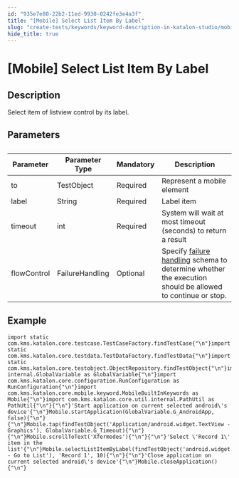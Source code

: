 ```yaml
---
id: "935e7e80-22b2-11ed-9930-0242fe3e4a3f"
title: "[Mobile] Select List Item By Label"
slug: "create-tests/keywords/keyword-description-in-katalon-studio/mobile-keywords/mobile-select-list-item-by-label"
hide_title: true
---
```


# <a id="id_0" class="anchor_top_offset"/><a id="ariaid-title1" class="anchor_top_offset"/>[Mobile] Select List Item By Label


## <a id="id_0__id_1" class="anchor_top_offset"/>Description

              
<p xmlns="http://www.w3.org/1999/xhtml" className="p">Select item of listview control by its label.</p> 
      

## <a id="id_0__id_2" class="anchor_top_offset"/>Parameters

              
<table xmlns="http://www.w3.org/1999/xhtml" className="table anchor_top_offset" id="id_0__ab826225-a607-412e-86f2-e2c805b6c591"><caption /><thead className="thead"><tr className><th className="entry anchor_top_offset" id="id_0__ab826225-a607-412e-86f2-e2c805b6c591__entry__1">Parameter</th><th className="entry anchor_top_offset" id="id_0__ab826225-a607-412e-86f2-e2c805b6c591__entry__2">Parameter Type</th><th className="entry anchor_top_offset" id="id_0__ab826225-a607-412e-86f2-e2c805b6c591__entry__3">Mandatory</th><th className="entry anchor_top_offset" id="id_0__ab826225-a607-412e-86f2-e2c805b6c591__entry__4">Description</th></tr></thead><tbody className="tbody"><tr className><td className="entry" headers="id_0__ab826225-a607-412e-86f2-e2c805b6c591__entry__1 id_0__ab826225-a607-412e-86f2-e2c805b6c591__entry__2 id_0__ab826225-a607-412e-86f2-e2c805b6c591__entry__3 id_0__ab826225-a607-412e-86f2-e2c805b6c591__entry__4 ">to</td><td className="entry" headers="id_0__ab826225-a607-412e-86f2-e2c805b6c591__entry__1 id_0__ab826225-a607-412e-86f2-e2c805b6c591__entry__2 id_0__ab826225-a607-412e-86f2-e2c805b6c591__entry__3 id_0__ab826225-a607-412e-86f2-e2c805b6c591__entry__4 ">TestObject</td><td className="entry" headers="id_0__ab826225-a607-412e-86f2-e2c805b6c591__entry__1 id_0__ab826225-a607-412e-86f2-e2c805b6c591__entry__2 id_0__ab826225-a607-412e-86f2-e2c805b6c591__entry__3 id_0__ab826225-a607-412e-86f2-e2c805b6c591__entry__4 ">Required</td><td className="entry" headers="id_0__ab826225-a607-412e-86f2-e2c805b6c591__entry__1 id_0__ab826225-a607-412e-86f2-e2c805b6c591__entry__2 id_0__ab826225-a607-412e-86f2-e2c805b6c591__entry__3 id_0__ab826225-a607-412e-86f2-e2c805b6c591__entry__4 ">Represent a mobile element</td></tr><tr className><td className="entry" headers="id_0__ab826225-a607-412e-86f2-e2c805b6c591__entry__1 id_0__ab826225-a607-412e-86f2-e2c805b6c591__entry__2 id_0__ab826225-a607-412e-86f2-e2c805b6c591__entry__3 id_0__ab826225-a607-412e-86f2-e2c805b6c591__entry__4 ">label</td><td className="entry" headers="id_0__ab826225-a607-412e-86f2-e2c805b6c591__entry__1 id_0__ab826225-a607-412e-86f2-e2c805b6c591__entry__2 id_0__ab826225-a607-412e-86f2-e2c805b6c591__entry__3 id_0__ab826225-a607-412e-86f2-e2c805b6c591__entry__4 ">String</td><td className="entry" headers="id_0__ab826225-a607-412e-86f2-e2c805b6c591__entry__1 id_0__ab826225-a607-412e-86f2-e2c805b6c591__entry__2 id_0__ab826225-a607-412e-86f2-e2c805b6c591__entry__3 id_0__ab826225-a607-412e-86f2-e2c805b6c591__entry__4 ">Required</td><td className="entry" headers="id_0__ab826225-a607-412e-86f2-e2c805b6c591__entry__1 id_0__ab826225-a607-412e-86f2-e2c805b6c591__entry__2 id_0__ab826225-a607-412e-86f2-e2c805b6c591__entry__3 id_0__ab826225-a607-412e-86f2-e2c805b6c591__entry__4 ">Label item</td></tr><tr className><td className="entry" headers="id_0__ab826225-a607-412e-86f2-e2c805b6c591__entry__1 id_0__ab826225-a607-412e-86f2-e2c805b6c591__entry__2 id_0__ab826225-a607-412e-86f2-e2c805b6c591__entry__3 id_0__ab826225-a607-412e-86f2-e2c805b6c591__entry__4 ">timeout</td><td className="entry" headers="id_0__ab826225-a607-412e-86f2-e2c805b6c591__entry__1 id_0__ab826225-a607-412e-86f2-e2c805b6c591__entry__2 id_0__ab826225-a607-412e-86f2-e2c805b6c591__entry__3 id_0__ab826225-a607-412e-86f2-e2c805b6c591__entry__4 ">int</td><td className="entry" headers="id_0__ab826225-a607-412e-86f2-e2c805b6c591__entry__1 id_0__ab826225-a607-412e-86f2-e2c805b6c591__entry__2 id_0__ab826225-a607-412e-86f2-e2c805b6c591__entry__3 id_0__ab826225-a607-412e-86f2-e2c805b6c591__entry__4 ">Required</td><td className="entry" headers="id_0__ab826225-a607-412e-86f2-e2c805b6c591__entry__1 id_0__ab826225-a607-412e-86f2-e2c805b6c591__entry__2 id_0__ab826225-a607-412e-86f2-e2c805b6c591__entry__3 id_0__ab826225-a607-412e-86f2-e2c805b6c591__entry__4 ">System will wait at most timeout (seconds) to return a         result</td></tr><tr className><td className="entry" headers="id_0__ab826225-a607-412e-86f2-e2c805b6c591__entry__1 id_0__ab826225-a607-412e-86f2-e2c805b6c591__entry__2 id_0__ab826225-a607-412e-86f2-e2c805b6c591__entry__3 id_0__ab826225-a607-412e-86f2-e2c805b6c591__entry__4 ">flowControl</td><td className="entry" headers="id_0__ab826225-a607-412e-86f2-e2c805b6c591__entry__1 id_0__ab826225-a607-412e-86f2-e2c805b6c591__entry__2 id_0__ab826225-a607-412e-86f2-e2c805b6c591__entry__3 id_0__ab826225-a607-412e-86f2-e2c805b6c591__entry__4 ">FailureHandling</td><td className="entry" headers="id_0__ab826225-a607-412e-86f2-e2c805b6c591__entry__1 id_0__ab826225-a607-412e-86f2-e2c805b6c591__entry__2 id_0__ab826225-a607-412e-86f2-e2c805b6c591__entry__3 id_0__ab826225-a607-412e-86f2-e2c805b6c591__entry__4 ">Optional</td><td className="entry" headers="id_0__ab826225-a607-412e-86f2-e2c805b6c591__entry__1 id_0__ab826225-a607-412e-86f2-e2c805b6c591__entry__2 id_0__ab826225-a607-412e-86f2-e2c805b6c591__entry__3 id_0__ab826225-a607-412e-86f2-e2c805b6c591__entry__4 ">Specify <a className="xref" href="/docs/maintain/configure-failure-handling-settings-in-katalon-studio">failure handling</a> schema to         determine whether the execution should be allowed to continue or         stop.</td></tr></tbody></table> 
      

## <a id="id_0__id_3" class="anchor_top_offset"/>Example

                      
<pre xmlns="http://www.w3.org/1999/xhtml" className="pre codeblock"><code>import static com.kms.katalon.core.testcase.TestCaseFactory.findTestCase{"\n"}import static com.kms.katalon.core.testdata.TestDataFactory.findTestData{"\n"}import static com.kms.katalon.core.testobject.ObjectRepository.findTestObject{"\n"}import internal.GlobalVariable as GlobalVariable{"\n"}import com.kms.katalon.core.configuration.RunConfiguration as RunConfiguration{"\n"}import com.kms.katalon.core.mobile.keyword.MobileBuiltInKeywords as Mobile{"\n"}import com.kms.katalon.core.util.internal.PathUtil as PathUtil{"\n"}{"\n"}'Start application on current selected android\'s device'{"\n"}Mobile.startApplication(GlobalVariable.G_AndroidApp, false){"\n"}{"\n"}Mobile.tap(findTestObject('Application/android.widget.TextView - Graphics'), GlobalVariable.G_Timeout){"\n"}{"\n"}Mobile.scrollToText('Xfermodes'){"\n"}{"\n"}'Select \'Record 1\' item in the list'{"\n"}Mobile.selectListItemByLabel(findTestObject('android.widget.Button1 - Go to List'), 'Record 1', 10){"\n"}{"\n"}'Close application on current selected android\'s device'{"\n"}Mobile.closeApplication(){"\n"}</code></pre> 
            
